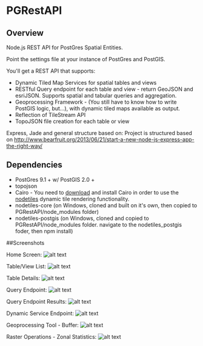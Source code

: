 PGRestAPI
=========

## Overview

Node.js REST API for PostGres Spatial Entities.

Point the settings file at your instance of PostGres and PostGIS.

You'll get a REST API that supports:
* Dynamic Tiled Map Services for spatial tables and views
* RESTful Query endpoint for each table and view - return GeoJSON and esriJSON.  Supports spatial and tabular queries and aggregation.
* Geoprocessing Framework - (You still have to know how to write PostGIS logic, but...), with dynamic tiled maps available as output.
* Reflection of TileStream API
* TopoJSON file creation for each table or view

Express, Jade and general structure based on:
Project is structured based on http://www.bearfruit.org/2013/06/21/start-a-new-node-js-express-app-the-right-way/

## Dependencies

* PostGres 9.1 + w/ PostGIS 2.0 +
* topojson
* Cairo - You need to [download](http://www.gtk.org/download/index.php) and install Cairo in order to use the [nodetiles](https://github.com/nodetiles/nodetiles-core) dynamic tile rendering functionality.
* nodetiles-core (on Windows, cloned and built on it's own, then copied to PGRestAPI/node_modules folder)
* nodetiles-postgis (on Windows, cloned and copied to PGRestAPI/node_modules folder.  navigate to the nodetiles_postgis foder, then npm install)

##Screenshots

Home Screen:
![alt text](https://raw.github.com/spatialdev/PGRestAPI/docs/docs/screens/services.png "Services Screen")

Table/View List:
![alt text](https://raw.github.com/spatialdev/PGRestAPI/docs/docs/screens/tablelist.png "Table List Screen")

Table Details:
![alt text](https://raw.github.com/spatialdev/PGRestAPI/docs/docs/screens/tabledetail.png "Table List Screen")

Query Endpoint:
![alt text](https://raw.github.com/spatialdev/PGRestAPI/docs/docs/screens/query.png "Query Endpoint")

Query Endpoint Results:
![alt text](https://raw.github.com/spatialdev/PGRestAPI/docs/docs/screens/query2.png "Query Endpoint Results")

Dynamic Service Endpoint:
![alt text](https://raw.github.com/spatialdev/PGRestAPI/docs/docs/screens/dynamic.png "Dynamic Map endpoint")

Geoprocessing Tool - Buffer:
![alt text](https://raw.github.com/spatialdev/PGRestAPI/docs/docs/screens/gpbuffer.png "GP Buffer")

Raster Operations - Zonal Statistics:
![alt text](https://raw.github.com/spatialdev/PGRestAPI/docs/docs/screens/raster.png "Raster Zonal Statistics")